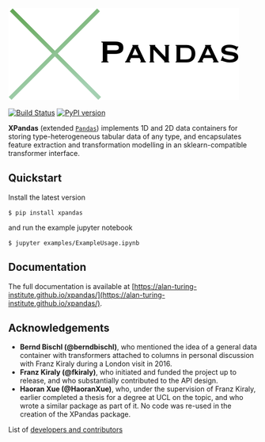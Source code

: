 ﻿![Logo](/examples/imgs/Logo.png)

[![Build Status](https://travis-ci.org/alan-turing-institute/xpandas.svg?branch=master)](https://travis-ci.org/alan-turing-institute/xpandas)
[![PyPI version](https://badge.fury.io/py/XPandas.svg)](https://badge.fury.io/py/XPandas)

**XPandas** (extended [`Pandas`](https://pandas.pydata.org/)) implements 1D and 2D data containers for storing type-heterogeneous tabular data of any type, 
and encapsulates feature extraction and transformation modelling in an sklearn-compatible transformer interface.

## Quickstart

Install the latest version

    $ pip install xpandas
    
and run the example jupyter notebook
    
    $ jupyter examples/ExampleUsage.ipynb

## Documentation

The full documentation is available at [https://alan-turing-institute.github.io/xpandas/](https://alan-turing-institute.github.io/xpandas/).

## Acknowledgements

- **Bernd Bischl (@berndbischl)**, who mentioned the idea of a general data container with transformers attached to columns in personal discussion with Franz Kiraly during a London visit in 2016.
- **Franz Kiraly (@fkiraly)**, who initiated and funded the project up to release, and who substantially contributed to the API design.
- **Haoran Xue (@HaoranXue)**, who, under the supervision of Franz Kiraly, earlier completed a thesis for a degree at UCL on the topic, and who wrote a similar package as part of it. No code was re-used in the creation of the XPandas package.


List of [developers and contributors](AUTHORS.rst)


